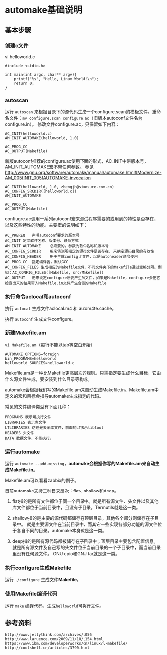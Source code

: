 # automake基础说明

## 基本步骤

### 创建c文件

vi helloworld.c

	#include <stdio.h>
	
	int main(int argc, char** argv){
		printf("%s", "Hello, Linux World!\n");
		return 0;
	}

### autoscan

运行 `autoscan` 来根据目录下的源代码生成一个configure.scan的模板文件。重命名文件：`mv configure.scan configure.ac`（旧版本autoconf文件名为configure.in）。
修改文件configure.ac，只保留如下内容：

	AC_INIT(helloworld.c)
	AM_INIT_AUTOMAKE(helloworld, 1.0)

	AC_PROG_CC
	AC_OUTPUT(Makefile)
	
新版autoconf推荐的configure.ac使用下面的形式，AC_INIT中带版本号，AM_INIT_AUTOMAKE宏不带任何参数。
参见 http://www.gnu.org/software/automake/manual/automake.html#Modernize-AM_005fINIT_005fAUTOMAKE-invocation

	AC_INIT(helloworld, 1.0, zhengjh@sinosure.com.cn)
	AC_CONFIG_SRCDIR([helloworld.c])
	AM_INIT_AUTOMAKE
	
	AC_PROG_CC
	AC_OUTPUT(Makefile)

confiugre.ac调用一系列autoconf宏来测试程序需要的或用到的特性是否存在，以及这些特性的功能。主要宏的说明如下：

	AC_PREREQ	声明autoconf要求的版本号
	AC_INIT	定义软件名称、版本号、联系方式
	AM_INIT_AUTOMAKE	必须要的，参数为软件名称和版本号
	AC_CONFIG_SCRDIR	用来侦测所指定的源码文件是否存在, 来确定源码目录的有效性
	AC_CONFIG_HEADER	用于生成config.h文件，以便autoheader命令使用
	AC_PROG_CC	指定编译器，默认GCC
	AC_CONFIG_FILES	生成相应的Makefile文件，不同文件夹下的Makefile通过空格分隔。例如：AC_CONFIG_FILES([Makefile, src/Makefile])
	AC_OUTPUT	用来设定configure所要产生的文件，如果是Makefile，configure会把它检查出来的结果带入Makefile.in文件产生合适的Makefile

### 执行命令aclocal和autoconf

执行 `aclocal` 生成文件aclocal.m4 和 autom4te.cache。

执行 `autoconf` 生成文件configure。

### 新建Makefile.am

`vi Makefile.am`（每行不能以tab等空白开始）


	AUTOMAKE_OPTIONS=foreign
	bin_PROGRAMS=helloworld
	helloworld_SOURCES=helloworld.c

Makefile.am是一种比Makefile更高层次的规则。只需指定要生成什么目标，它由什么源文件生成，要安装到什么目录等构成。

automake会根据我们写的Makefile.am来自动生成Makefile.in。Makefile.am中定义的宏和目标会指导automake生成指定的代码。

常见的文件编译类型有下面几种：

	PROGRAMS 表示可执行文件
	LIBRARIES 表示库文件
	LTLIBRARIES 这也是表示库文件，前面的LT表示libtool
	HEADERS 头文件
	DATA 数据文件，不能执行。

### 运行automake

运行 `automake --add-missing`，**automake会根据你写的Makefile.am来自动生成Makefile.in**。

Makefile.am可以看看zabbix的例子。

目前automake支持三种目录层次：flat、shallow和deep。

1) flat指的是所有文件都位于同一个目录中。就是所有源文件、头文件以及其他库文件都位于当前目录中，且没有子目录。Termutils就是这一类。

2) shallow指的是主要的源代码都储存在顶层目录，其他各个部分则储存在子目录中。
就是主要源文件在当前目录中，而其它一些实现各部分功能的源文件位于各自不同的目录。automake本身就是这一类。

3) deep指的是所有源代码都被储存在子目录中；顶层目录主要包含配置信息。
就是所有源文件及自己写的头文件位于当前目录的一个子目录中，而当前目录里没有任何源文件。 GNU cpio和GNU tar就是这一类。

### 执行configure生成Makefile

运行 `./configure` 生成文件**Makefile**。

### 使用Makefile编译代码

运行 `make` 编译代码，生成`helloworld`可执行文件。

## 参考资料

	http://www.jellythink.com/archives/1056
	http://www.laruence.com/2009/11/18/1154.html
	https://www.ibm.com/developerworks/cn/linux/l-makefile/
	http://coolshell.cn/articles/3790.html

